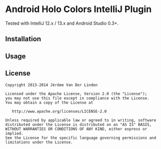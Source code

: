 Android Holo Colors IntelliJ Plugin
===================================

Tested with IntelliJ 12.x / 13.x and Android Studio 0.3+.

Installation
------------

Usage
-----

License
-------

    Copyright 2013-2014 Jérôme Van Der Linden

    Licensed under the Apache License, Version 2.0 (the "License");
    you may not use this file except in compliance with the License.
    You may obtain a copy of the License at

       http://www.apache.org/licenses/LICENSE-2.0

    Unless required by applicable law or agreed to in writing, software
    distributed under the License is distributed on an "AS IS" BASIS,
    WITHOUT WARRANTIES OR CONDITIONS OF ANY KIND, either express or implied.
    See the License for the specific language governing permissions and
    limitations under the License.
